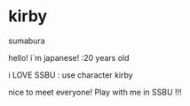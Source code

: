 # kirby
sumabura

hello! i`m japanese! :20 years old 

i LOVE SSBU : use character  kirby

nice to meet everyone!
Play with me in SSBU !!!
